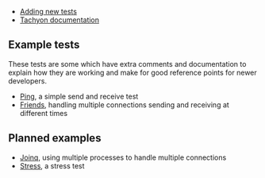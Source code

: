 - [Adding new tests](adding_new_tests.md)
- [Tachyon documentation](https://github.com/beyond-all-reason/teiserver/tree/master/documents/tachyon)


## Example tests
These tests are some which have extra comments and documentation to explain how they are working and make for good reference points for newer developers.

- [Ping](/lib/hailstorm/tests/ping.ex), a simple send and receive test
- [Friends](/lib/hailstorm/tests/friends.ex), handling multiple connections sending and receiving at different times

## Planned examples
- [Joinq](/lib/hailstorm/tests/joinq.ex), using multiple processes to handle multiple connections
- [Stress](/lib/hailstorm/tests/stess.ex), a stress test
